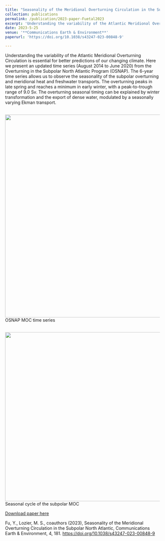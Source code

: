 ```yaml
---
title: "Seasonality of the Meridional Overturning Circulation in the Subpolar North Atlantic"
collection: publications
permalink: /publication/2023-paper-Fuetal2023
excerpt: 'Understanding the variability of the Atlantic Meridional Overturning Circulation is essential for better predictions of our changing climate. Here we present an updated time series (August 2014 to June 2020) from the Overturning in the Subpolar North Atlantic Program (OSNAP). The 6-year time series allows us to observe the seasonality of the subpolar overturning and meridional heat and freshwater transports. The overturning peaks in late spring and reaches a minimum in early winter, with a peak-to-trough range of 9.0 Sv. The overturning seasonal timing can be explained by winter transformation and the export of dense water, modulated by a seasonally varying Ekman transport.'
date: 2023-5-25
venue: '**Communications Earth & Environment**'
paperurl: 'https://doi.org/10.1038/s43247-023-00848-9'

---
```


Understanding the variability of the Atlantic Meridional Overturning Circulation is essential for better predictions of our changing climate. Here we present an updated time series (August 2014 to June 2020) from the Overturning in the Subpolar North Atlantic Program (OSNAP). The 6-year time series allows us to observe the seasonality of the subpolar overturning and meridional heat and freshwater transports. The overturning peaks in late spring and reaches a minimum in early winter, with a peak-to-trough range of 9.0 Sv. The overturning seasonal timing can be explained by winter transformation and the export of dense water, modulated by a seasonally varying Ekman transport.

<br/><img width="660" src='/images/Fu2023fig1.png'><br/>
OSNAP MOC time series

<br/><img width="550" src='/images/Fu2023fig2.png'><br/>
Seasonal cycle of the subpolar MOC

[Download paper here](http://fuyao5411.github.io/papers/Fu2023.pdf)

Fu, Y., Lozier, M. S., coauthors (2023), Seasonality of the Meridional Overturning Circulation in the Subpolar North Atlantic, Communications Earth & Environment, 4, 181. https://doi.org/10.1038/s43247-023-00848-9